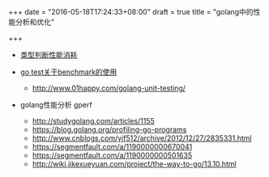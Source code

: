 +++
date = "2016-05-18T17:24:33+08:00"
draft = true
title = "golang中的性能分析和优化"

+++


* [类型判断性能消耗](http://1234n.com/?post/hrxcly)

* [go test关于benchmark的使用](http://m.oschina.net/blog/57343)
	* http://www.01happy.com/golang-unit-testing/

* golang性能分析 gperf
	* http://studygolang.com/articles/1155
	* https://blog.golang.org/profiling-go-programs
	* http://www.cnblogs.com/yjf512/archive/2012/12/27/2835331.html
	* https://segmentfault.com/a/1190000000670041
	* https://segmentfault.com/a/1190000000501635
	* http://wiki.jikexueyuan.com/project/the-way-to-go/13.10.html
